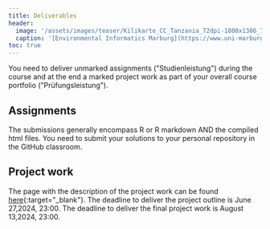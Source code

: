 ```yaml
---
title: Deliverables
header:
  image: '/assets/images/teaser/Kilikarte_CC_Tanzania_72dpi-1800x1386_7-1.jpg'
  caption: '[Environmental Informatics Marburg](https://www.uni-marburg.de/en/fb19/disciplines/physisch/environmentalinformatics){:target="_blank"}'
toc: true
---
```


You need to deliver unmarked assignments ("Studienleistung") during the course 
and at the end a marked project work as part of your overall course portfolio ("Prüfungsleistung").


## Assignments


The submissions generally encompass R or R markdown AND the compiled html files. 
You need to submit your solutions to your personal repository in the GitHub classroom.


<!--

| Assignment | Name and link                                                                                    | marked / unmarked  |
|------------|--------------------------------------------------------------------------------------------------|--------------------|
| 01         | [Hello R, Hello GitHub](/moer-mpg-data-analysis/unit01/unit01-11_assignment.html)                | marked             |
| 02         | [Loop and Conquer](/moer-mpg-data-analysis/unit02/unit02-09_assignment.html)                     | unmarked           |
| 03         | [Read and Plot](/moer-mpg-data-analysis/unit03/unit03-07_assignment.html)                        | marked             |
| 04         | [Cleaning Crops](/moer-mpg-data-analysis/unit04/unit04-07_assignment.html)                       | unmarked           |
| 05         | [Recreation vs. Settlement](/moer-mpg-data-analysis/unit05/unit05-04_assignment.html)            | marked             |
| 06         | [Recreation vs. Settlement revisited](/moer-mpg-data-analysis/unit06/unit06-03_assignment.html)  | unmarked           |
| 07         | [Wheat vs. everything else](/moer-mpg-data-analysis/unit07/unit07-03_assignment.html)            | marked             |
| 08         | [Model Tuning](/moer-mpg-data-analysis/unit08/unit08-03_assignment.html)                         | unmarked           |
| 09         | [Precipitation Forecast](/moer-mpg-data-analysis/unit09/unit09-04_assignment.html)               | unmarked           |
| 10         | [NAO and Cölbe](/moer-mpg-data-analysis/unit10/unit10-04_assignment.html)                        | unmarked           |
| 11         | [MOHA](/moer-mpg-data-analysis/unit11/unit11-01_link-MOHA.html)                                  | marked             |


The deadlines for uploading your assignment solutions -- both marked and unmarked -- to GitHub Classroom is 12:00 o'clock in the night between Monday and Tuesday before the next course session.
{: .notice--info}

Be aware that it will NOT be sufficient to start working on the assignments the day before the deadline.
It will be necessary to solve a lot of disturbing and time-consuming problems in the programming world.
So start early!!!
{: .notice--warning}

-->


## Project work

The page with the description of the project work can be found [here](https://geomoer.github.io/moer-mpg-upscaling/unit06/unit06-01_Overview.html){:target="_blank"}. The deadline to deliver the project outline is June 27,2024, 23:00.
The deadline to deliver the final project work is August 13,2024, 23:00.





